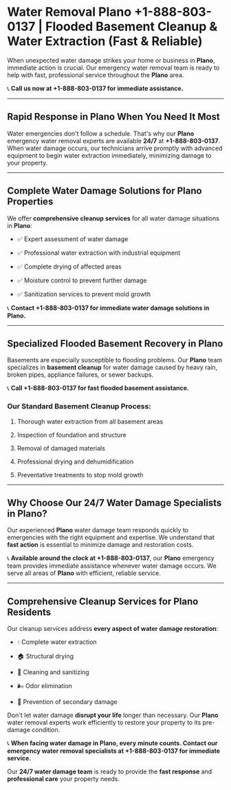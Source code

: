 # Water Removal Plano +1-888-803-0137 | Flooded Basement Cleanup & Water Extraction (Fast & Reliable)

When unexpected water damage strikes your home or business in **Plano**, immediate action is crucial. Our emergency water removal team is ready to help with fast, professional service throughout the **Plano** area. 

📞 **Call us now at +1-888-803-0137 for immediate assistance.**

---

## Rapid Response in Plano When You Need It Most

Water emergencies don't follow a schedule. That's why our **Plano** emergency water removal experts are available **24/7** at **+1-888-803-0137**. When water damage occurs, our technicians arrive promptly with advanced equipment to begin water extraction immediately, minimizing damage to your property.

---

## Complete Water Damage Solutions for Plano Properties

We offer **comprehensive cleanup services** for all water damage situations in **Plano**:

- ✅ Expert assessment of water damage  
- ✅ Professional water extraction with industrial equipment  
- ✅ Complete drying of affected areas  
- ✅ Moisture control to prevent further damage  
- ✅ Sanitization services to prevent mold growth  

📞 **Contact +1-888-803-0137 for immediate water damage solutions in Plano.**

---

## Specialized Flooded Basement Recovery in Plano

Basements are especially susceptible to flooding problems. Our **Plano** team specializes in **basement cleanup** for water damage caused by heavy rain, broken pipes, appliance failures, or sewer backups. 

📞 **Call +1-888-803-0137 for fast flooded basement assistance.**

### Our Standard Basement Cleanup Process:
1. Thorough water extraction from all basement areas  
2. Inspection of foundation and structure  
3. Removal of damaged materials  
4. Professional drying and dehumidification  
5. Preventative treatments to stop mold growth  

---

## Why Choose Our 24/7 Water Damage Specialists in Plano?

Our experienced **Plano** water damage team responds quickly to emergencies with the right equipment and expertise. We understand that **fast action** is essential to minimize damage and restoration costs.

📞 **Available around the clock at +1-888-803-0137**, our **Plano** emergency team provides immediate assistance whenever water damage occurs. We serve all areas of **Plano** with efficient, reliable service.

---

## Comprehensive Cleanup Services for Plano Residents

Our cleanup services address **every aspect of water damage restoration**:

- 💧 Complete water extraction  
- 🏠 Structural drying  
- 🧼 Cleaning and sanitizing  
- 🌬️ Odor elimination  
- 🚫 Prevention of secondary damage  

Don't let water damage **disrupt your life** longer than necessary. Our **Plano** water removal experts work efficiently to restore your property to its pre-damage condition.

📞 **When facing water damage in Plano, every minute counts. Contact our emergency water removal specialists at +1-888-803-0137 for immediate service.**

Our **24/7 water damage team** is ready to provide the **fast response** and **professional care** your property needs.